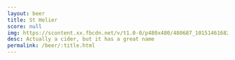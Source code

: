 ```yaml
---
layout: beer
title: St Helier
score: null
img: https://scontent.xx.fbcdn.net/v/t1.0-0/p480x480/480687_10151461682768745_502482125_n.jpg?oh=0603cbb0225c8e1019bd5fb79085501b&oe=58CCD0E2
desc: Actually a cider, but it has a great name
permalink: /beer/:title.html
---
```

